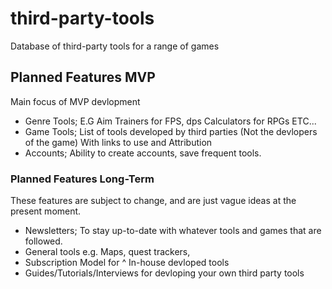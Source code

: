 # third-party-tools
Database of third-party tools for a range of games


## Planned Features MVP

Main focus of MVP devlopment

- Genre Tools; E.G Aim Trainers for FPS, dps Calculators for RPGs ETC...
- Game Tools; List of tools developed by third parties (Not the devlopers of the game) With links to use and Attribution
- Accounts; Ability to create accounts, save frequent tools.

### Planned Features Long-Term

These features are subject to change, and are just vague ideas at the present moment.

- Newsletters; To stay up-to-date with whatever tools and games that are followed.
- General tools e.g. Maps, quest trackers,
- Subscription Model for ^ In-house devloped tools
- Guides/Tutorials/Interviews for devloping your own third party tools
